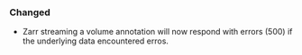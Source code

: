 ### Changed
- Zarr streaming a volume annotation will now respond with errors (500) if the underlying data encountered erros.
